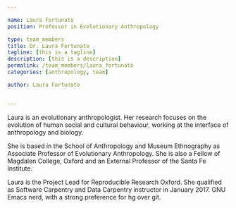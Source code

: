 ```yaml
---

name: Laura Fortunato
position: Professor in Evolutionary Anthropology

type: team_members
title: Dr. Laura Fortunato
tagline: [this is a tagline]
description: [this is a description]
permalink: /team_members/laura_fortunato
categories: [anthropology, team]

author: Laura Fortunato


---
```


Laura is an evolutionary anthropologist. Her research focuses on the evolution
of human social and cultural behaviour, working at the interface of anthropology
and biology.

She is based in the School of Anthropology and Museum Ethnography as Associate
Professor of Evolutionary Anthropology. She is also a Fellow of Magdalen
College, Oxford and an External Professor of the Santa Fe Institute.

Laura is the Project Lead for Reproducible Research Oxford. She qualified as
Software Carpentry and Data Carpentry instructor in January 2017. GNU Emacs
nerd, with a strong preference for hg over git.
